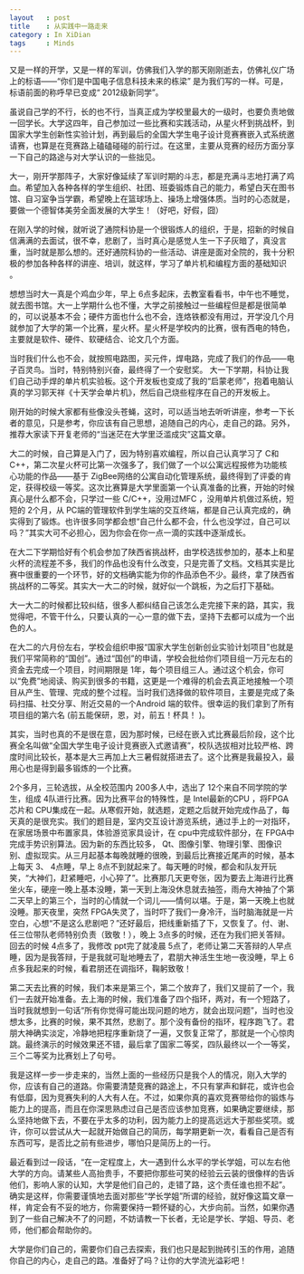 ```yaml
--- 
layout   : post
title    : 从实践中一路走来
category : In XiDian
tags     : Minds 
---
```

又是一样的开学，又是一样的军训，仿佛我们入学的那天刚刚逝去，仿佛礼仪广场上的标语——“你们是中国电子信息科技未来的栋梁” 是为我们写的一样。可是，标语前面的称呼早已变成“ 2012级新同学”。

虽说自己学的不行，长的也不行，当真正成为学校里最大的一级时，也要负责地做一回学长。大学这四年，自己参加过一些比赛和实践活动，从星火杯到挑战杯，到国家大学生创新性实验计划，再到最后的全国大学生电子设计竞赛赛嵌入式系统邀请赛，也算是在竞赛路上磕磕碰碰的前行过。在这里，主要从竞赛的经历方面分享一下自己的路途与对大学认识的一些拙见。

大一，刚开学那阵子，大家好像延续了军训时期的斗志，都是充满斗志地打满了鸡血。希望加入各种各样的学生组织、社团、班委锻炼自己的能力，希望白天在图书馆、自习室争当学霸，希望晚上在篮球场上、操场上增强体质。当时的心态就是，要做一个德智体美劳全面发展的大学生！（好吧，好假，囧）

在刚入学的时候，就听说了通院科协是一个很锻炼人的组织，于是，招新的时候自信满满的去面试，很不幸，悲剧了，当时真心是感觉人生一下子灰暗了，真没言重，当时就是那么想的。还好通院科协的一些活动、讲座是面对全院的，我十分积极的参加各种各样的讲座、培训，就这样，学习了单片机和编程方面的基础知识 。

想想当时大一真是个鸡血少年，早上 6点多起床，去教室看看书，中午也不睡觉，就去图书馆。大一上学期什么也不懂，大学之前接触过一些编程但是都是很简单的，可以说基本不会；硬件方面也什么也不会，连烙铁都没有用过，开学没几个月就参加了大学的第一个比赛，星火杯。星火杯是学校内的比赛，很有西电的特色，主要就是软件、硬件、软硬结合、论文几个方面。

当时我们什么也不会，就按照电路图，买元件，焊电路，完成了我们的作品——电子百灵鸟。当时，特别特别兴奋，最终得了一个安慰奖。
大一下学期，科协让我们自己动手焊的单片机实验板。这个开发板也变成了我的“启蒙老师”，抱着电脑认真的学习郭天祥《十天学会单片机》，然后自己烧些程序在自己的开发板上。

刚开始的时候大家都有些像没头苍蝇，这时，可以适当地去听听讲座，参考一下长者的意见，只是参考，你应该有自己思想，追随自己的内心，走自己的路。另外，推荐大家读下开复老师的“当迷茫在大学里泛滥成灾”这篇文章。

大二的时候，自己算是入门了，因为特别喜欢编程，所以自己认真学习了 C和 C++，第二次星火杯可比第一次强多了，我们做了一个以公寓远程报修为功能核心功能的作品——基于 ZigBee网络的公寓自动化管理系统，最终得到了评委的肯定，获得校级一等奖。这次比赛算是大学里面第一个认真准备的比赛，开始的时候真心是什么都不会，只学过一些 C/C++，没用过MFC ，没用单片机做过系统，短短的 2个月，从 PC端的管理软件到学生端的交互终端，都是自己认真完成的，确实得到了锻炼。也许很多同学都会想“自己什么都不会，什么也没学过，自己可以吗？”其实大可不必担心，因为你会在你一点一滴的实践中逐渐成长。

在大二下学期恰好有个机会参加了陕西省挑战杯，由学校选拔参加的，基本上和星火杯的流程差不多，我们的作品也没有什么改变，只是完善了文档。文档其实是比赛中很重要的一个环节，好的文档确实能为你的作品添色不少。最终，拿了陕西省挑战杯的二等奖。其实大一大二的时候，就好似一个跳板，为之后打下基础。

大一大二的时候都比较纠结，很多人都纠结自己该怎么走完接下来的路，其实，我觉得吧，不管干什么，只要认真的一心一意的做下去，坚持下去都可以成为一个出色的人。

在大二的六月份左右，学校会组织申报“国家大学生创新创业实验计划项目”也就是我们平常简称的“国创”。通过“国创”的申请，学校会批给你们项目组一万元左右的资金去完成一个项目，时间期限是 1年，每个项目组三人。通过这个机会，你可以“免费”地阅读、购买到很多的书籍，这更是一个难得的机会去真正地接触一个项目从产生、管理、完成的整个过程。当时我们选择做的软件项目，主要是完成了条码扫描、社交分享、附近交易的一个Android 端的软件。很幸运的我们拿到了所有项目组的第六名 (前五能保研，恩，对，前五！杯具！ )。

其实，当时也真的不是很在意，因为那时候，已经在嵌入式比赛最后阶段，这个比赛全名叫做“全国大学生电子设计竞赛嵌入式邀请赛”，校队选拔相对比较严格、跨度时间比较长，基本是大三再加上大三暑假就搭进去了。这个比赛是我最投入，最用心也是得到最多锻炼的一个比赛。

2个多月，三轮选拔，从全校范围内 200多人中，选出了 12个来自不同学院的学生，组成 4队进行比赛。因为比赛平台的特殊性，是 Intel最新的CPU ，将FPGA芯片和 CPU集成在一起。从寒假开始，就选题，定题之后就开始完成作品了，每天真的是很充实。我们的题目是，室内交互设计游览系统，通过手上的一对指环，在家居场景中布置家具，体验游览家具设计，在 cpu中完成软件部分，在 FPGA中完成手势识别算法。因为新的东西比较多， Qt、图像引擎、物理引擎、图像识别、虚拟现实。从三月起基本每晚就睡的很晚，到最后比赛接近尾声的时候，基本上每天 3、 4点睡，早上 8点不到就起来了。每天睡的时候，都会和队友开玩笑，“大神们，赶紧睡吧，小心猝了”。比赛那几天更夸张，因为要去上海进行比赛坐火车，硬座一晚上基本没睡，第一天到上海没休息就去抽签，雨舟大神抽了个第二天早上的第三个，当时的心情就一个词儿——情何以堪。于是，第一天晚上也就没睡。那天夜里，突然 FPGA失灵了，当时吓了我们一身冷汗，当时脑海就是一片空白，心想“不是这么悲剧吧？”还好最后，把线重新插了下，又恢复了。付、谢、任三位带队老师特别负责（致敬！），晚上 3点多的时候，还在为我们把关答辩。回去的时候 4点多了，我修改 ppt完了就凌晨 5点了，老师让第二天答辩的人早点睡，因为是我答辩，于是我就可耻地睡去了，君朋大神活生生地一夜没睡，早上 6点多我起来的时候，看君朋还在调指环，鞠躬致敬！

第二天去比赛的时候，我们本来是第三个，第二个放弃了，我们又提前了一个，我们一去就开始准备。去上海的时候，我们准备了四个指环，两对，有一个短路了，当时我就想到一句话“所有你觉得可能出现问题的地方，就会出现问题”，当时也没想太多，比赛的时候，果不其然，悲剧了。那个没有备份的指环，程序跑飞了。君朋大神确实淡定，冷静地把程序重新烧了一遍，又恢复正常了，那就是一个心惊肉跳。最终演示的时候效果还不错，最后拿了国家二等奖，四队最终以一个一等奖，三个二等奖为比赛划上了句号。

我是这样一步一步走来的，当然上面的一些经历只是我个人的情况，刚入大学的你，应该有自己的道路。你需要清楚竞赛的路途上，不只有掌声和鲜花，或许也会有低靡，因为竞赛失利的人大有人在。不过，如果你真的喜欢竞赛带给你的锻炼与能力上的提高，而且在你深思熟虑过自己是否应该参加竞赛，如果确定要继续，那么坚持地做下去，不要在乎太多的功利，因为能力上的提高远远大于那些奖项。或许，你可以尝试从大一起就开始做自己的简历，每学期更新一次，看看自己是否有东西可写，是否比之前有些进步，哪怕只是简历上的一行。

最近看到过一段话，“在一定程度上，大一遇到什么水平的学长学姐，可以左右他大学的方向。请某些人高抬贵手，不要把你那些可笑的经验云云装的很像样的告诉他们，影响人家的认知，大学是他们自己的，走错了路，这个责任谁也担不起”。确实是这样，你需要谨慎地去面对那些“学长学姐”所谓的经验，就好像这篇文章一样，肯定会有不妥的地方，你需要保持一颗怀疑的心，大步向前。当然，如果你遇到了一些自己解决不了的问题，不妨请教一下长者，无论是学长、学姐、导员、老师，他们都会帮助你的。

大学是你们自己的，需要你们自己去探索，我们也只是起到抛砖引玉的作用，追随你自己的内心，走自己的路。准备好了吗？让你的大学流光溢彩吧！
